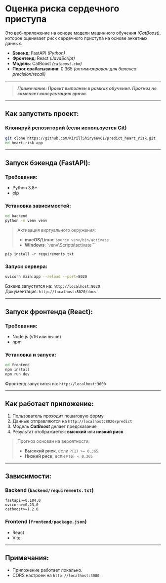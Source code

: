 # Оценка риска сердечного приступа

Это веб-приложение на основе модели машинного обучения *(CatBoost)*, которое оценивает риск сердечного приступа на основе анкетных данных.

- **Бэкенд**: FastAPI *(Python)*
- **Фронтенд**: React *(JavaScript)*
- **Модель**: CatBoost *(`catboost.cbm`)*
- **Порог срабатывания**: 0.365 *(оптимизирован для баланса precision/recall)*

---

> ***Примечание: Проект выполнен в рамках обучения. Прогноз не заменяет консультацию врача.***

---

## Как запустить проект: 

### Клонируй репозиторий (если используется Git)

```bash
git clone https://github.com/KirillShiryaev61/predict_heart_risk.git
cd heart-risk-app
```

---

## Запуск бэкенда (FastAPI):

### Требования:
- Python 3.8+
- pip

### Установка зависимостей:

```bash
cd backend
python -m venv venv
```

> Активация виртуального окружения:
> - **macOS/Linux**: `source venv/bin/activate`
> - **Windows**: `venv\Scripts\activate```


```
pip install -r requirements.txt
```

### Запуск сервера:

```bash
uvicorn main:app --reload --port=8020
```

Бэкенд запустится на: `http://localhost:8020`  
Документация: `http://localhost:8020/docs`

---

## Запуск фронтенда (React):

### Требования:
- Node.js (v16 или выше)
- npm

### Установка и запуск:

```bash
cd frontend
npm install
npm run dev
```

Фронтенд запустится на: `http://localhost:3000`

---

## Как работает приложение:

1. Пользователь проходит пошаговую форму
2. Данные отправляются на `http://localhost:8020/predict`
3. Модель ***CatBoost*** делает предсказание
4. Результат отображается: **высокий** или **низкий риск**


> Прогноз основан на вероятности:  
> - **Высокий риск**, если `P(1) >= 0.365`  
> - **Низкий риск**, если `P(0) < 0.365`

---

## Зависимости:

### Backend (`backend/requirements.txt`)
```
fastapi>=0.104.0
uvicorn>=0.23.0
catboost>=1.2.0
```

### Frontend (`frontend/package.json`)
- React
- Vite

---

## Примечания:

- Приложение работает локально.
- CORS настроен на `http://localhost:3000`.